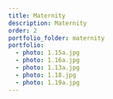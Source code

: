 ```yaml
---
title: Maternity
description: Maternity
order: 2
portfolio_folder: maternity
portfolio:
  - photo: 1.15a.jpg
  - photo: 1.16a.jpg
  - photo: 1.13a.jpg
  - photo: 1.18.jpg
  - photo: 1.19a.jpg
---
```

